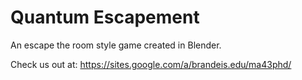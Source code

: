 # Quantum Escapement
An escape the room style game created in Blender.

Check us out at: https://sites.google.com/a/brandeis.edu/ma43phd/
